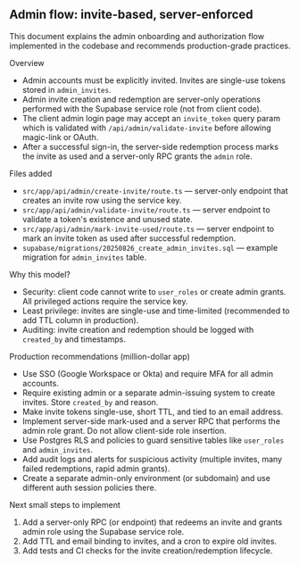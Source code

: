 ## Admin flow: invite-based, server-enforced

This document explains the admin onboarding and authorization flow implemented in the codebase and recommends production-grade practices.

Overview
- Admin accounts must be explicitly invited. Invites are single-use tokens stored in `admin_invites`.
- Admin invite creation and redemption are server-only operations performed with the Supabase service role (not from client code).
- The client admin login page may accept an `invite_token` query param which is validated with `/api/admin/validate-invite` before allowing magic-link or OAuth.
- After a successful sign-in, the server-side redemption process marks the invite as used and a server-only RPC grants the `admin` role.

Files added
- `src/app/api/admin/create-invite/route.ts` — server-only endpoint that creates an invite row using the service key.
- `src/app/api/admin/validate-invite/route.ts` — server endpoint to validate a token's existence and unused state.
- `src/app/api/admin/mark-invite-used/route.ts` — server endpoint to mark an invite token as used after successful redemption.
- `supabase/migrations/20250826_create_admin_invites.sql` — example migration for `admin_invites` table.

Why this model?
- Security: client code cannot write to `user_roles` or create admin grants. All privileged actions require the service key.
- Least privilege: invites are single-use and time-limited (recommended to add TTL column in production).
- Auditing: invite creation and redemption should be logged with `created_by` and timestamps.

Production recommendations (million-dollar app)
- Use SSO (Google Workspace or Okta) and require MFA for all admin accounts.
- Require existing admin or a separate admin-issuing system to create invites. Store `created_by` and reason.
- Make invite tokens single-use, short TTL, and tied to an email address.
- Implement server-side mark-used and a server RPC that performs the admin role grant. Do not allow client-side role insertion.
- Use Postgres RLS and policies to guard sensitive tables like `user_roles` and `admin_invites`.
- Add audit logs and alerts for suspicious activity (multiple invites, many failed redemptions, rapid admin grants).
- Create a separate admin-only environment (or subdomain) and use different auth session policies there.

Next small steps to implement
1. Add a server-only RPC (or endpoint) that redeems an invite and grants admin role using the Supabase service role.
2. Add TTL and email binding to invites, and a cron to expire old invites.
3. Add tests and CI checks for the invite creation/redemption lifecycle.
